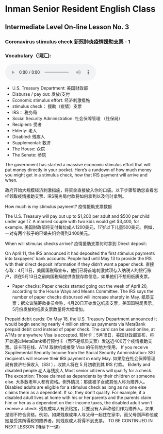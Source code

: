 


# Inman Senior Resident English Class
## Intermediate Level On-line Lesson No. 3
### Coronavirus stimulus check   新冠肺炎疫情援助支票 - 1

### Vocabulary（词汇):
<audio controls>
  <source src="/vocab.mp3" type="audio/mpeg">
  Your browser does not support the audio element.
</audio>

- U.S. Treasury Department:        美国财政部
- Disburse / pay out:              发放/支付
- Economic stimulus effort:        经济刺激措施
- stimulus check：                 援助（疫情）支票
- IRS：                            税务局
- Social Security Administration:  社会保障管理 （社保局）
- Recipient:                       受者
- Elderly:                         老人
- Disabled:                        残疾人
- Supplemental:                    救济
- The House:                       众院
- The Senate:                      参院
 
The government has started a massive economic stimulus effort that will put money directly in your pocket. Here’s a rundown of how much money you might get in a stimulus check, how that IRS payment will arrive and when.

政府开始大规模经济刺激措施，将资金直接放入你的口袋。以下步骤帮助您查看怎样领取疫情援助支票、IRS税务局付款将如何拿到以及何时拿到。

How much is my stimulus payment? 疫情援助支票数额

The U.S. Treasury will pay out up to $1,200 per adult and $500 per child under age 17. A married couple with two kids would get $3,400, for example.
美国财政部将支付每位成人1200美元，17岁以下儿童500美元。例如，一对有两个孩子的已婚夫妇会得到3400美元。

When will stimulus checks arrive? 疫情援助支票何时拿到
Direct deposit: 

On April 11, the IRS announced it had deposited the first stimulus payments into taxpayers’ bank accounts. People had until May 13 to provide the IRS with their direct deposit information if they didn’t want a paper check.
直接存取：4月11日，美国国税局宣布，他们已将首笔刺激款项存入纳税人的银行账户，须在5月13日之前向国税局提供直接存款信息，如果他们不想用纸质支票。
- Paper checks: 
Paper checks started going out the week of April 20, according to the House Ways and Means Committee. The IRS says the number of paper checks disbursed will increase sharply in May.
纸质支票：据众议院筹款委员会称，4月20日开始发送纸质支票，美国国税局表示，5月份发放的纸质支票数量将大幅增加。

Prepaid debit cards: 
On May 18, the U.S. Treasury Department announced it would begin sending nearly 4 million stimulus payments via MetaBank prepaid debit card instead of paper check. The card can be used online, at ATMs or anywhere Visa is accepted. 
预付卡：5月18日，美国财政部宣布，将开始通过MetaBank银行预付卡（而不是纸质支票）发送近400万个疫情援助支票。该卡可在线、ATM 取款机或接受 Visa 的任何地方使用。
If you receive Supplemental Security Income from the Social Security Administration: SSI recipients will receive their IRS payment in early May.
如果您在社会保障管理局有救济社保收入（SSI ），收款人将在 5 月初收到其 IRS 付款。
Elderly and disabled people 老人与残疾人
Most senior citizens will qualify for a check. The exception: Those claimed as dependents by their children or someone else.
大多数老年人都有资格。例外情况：那些被子女或其他人称为赡养人。
Disabled adults are eligible for a stimulus check as long as no one else claims them as a dependent. If so, they don’t qualify. For example, if a disabled adult lives at home with his or her parents and the parents claim him or her as a dependent on their income taxes, the disabled adult won’t receive a check.
残疾成年人有资格接，只要没有人声称他们作为赡养人。如果是则不符合资格。例如，如果残疾成年人与父母一起住在家中，而父母则声称他或她是受其所得税的赡养者，则残疾成人将得不到支票。
TO BE CONTINUED IN NEXT LESSON (待续下一课)
